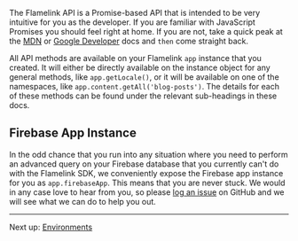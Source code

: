 The Flamelink API is a Promise-based API that is intended to be very intuitive for you as the developer. If you are familiar with JavaScript Promises you should feel right at home. If you are not, take a quick peak at the [MDN](https://developer.mozilla.org/en-US/docs/Web/JavaScript/Reference/Global_Objects/Promise) or [Google Developer](https://developers.google.com/web/fundamentals/getting-started/primers/promises) docs and `then` come straight back.

All API methods are available on your Flamelink `app` instance that you created. It will either be directly available on the instance object for any general methods, like `app.getLocale()`, or it will be available on one of the namespaces, like `app.content.getAll('blog-posts')`. The details for each of these methods can be found under the relevant sub-headings in these docs.

## Firebase App Instance

In the odd chance that you run into any situation where you need to perform an advanced query on your Firebase database that you currently can't do with the Flamelink SDK, we conveniently expose the Firebase app instance for you as `app.firebaseApp`. This means that you are never stuck. We would in any case love to hear from you, so please [log an issue](https://github.com/flamelink/flamelink-sdk/issues) on GitHub and we will see what we can do to help you out.

---

Next up: [Environments](/environments)